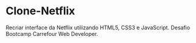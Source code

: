 # Clone-Netflix
Recriar interface da Netflix utilizando HTML5, CSS3 e JavaScript. Desafio Bootcamp Carrefour Web Developer.
